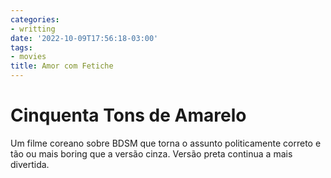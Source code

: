 ```yaml
---
categories:
- writting
date: '2022-10-09T17:56:18-03:00'
tags:
- movies
title: Amor com Fetiche
---
```


# Cinquenta Tons de Amarelo

Um filme coreano sobre BDSM que torna o assunto politicamente correto e tão ou mais boring que a versão cinza. Versão preta continua a mais divertida.
